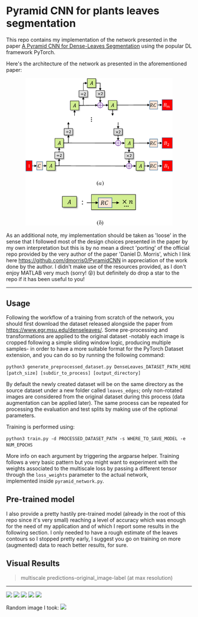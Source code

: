 # Pyramid CNN for plants leaves segmentation

This repo contains my implementation of the network presented in the paper [A Pyramid CNN for Dense-Leaves Segmentation](https://arxiv.org/abs/1804.01646) 
using the popular DL framework PyTorch.

Here's the architecture of the network as presented in the aforementioned paper:
<p align="center">
  <img src="assets/pyramid-cnn.png" width="400">
</p>


As an additional note, my implementation should be taken as 'loose' in the sense that I followed most of the design choices presented in the paper by my own
interpretation but this is by no mean a direct 'porting' of the official repo provided by the
very author of the paper 'Daniel D. Morris', which I link here https://github.com/dmorris0/PyramidCNN
in appreciation of the work done by the author. I didn't make use of the resources provided,
as I don't enjoy MATLAB very much (sorry! :stuck_out_tongue_closed_eyes:) 
but definitely do drop a star to the repo if it has been useful to you!
___
## Usage
Following the workflow of a training from scratch of the network, you should first download
the dataset released alongside the paper from https://www.egr.msu.edu/denseleaves/.
Some pre-processing and transformations are applied to the original dataset -notably each 
image is cropped following a simple sliding window logic, producing multiple samples- 
in order to have a more suitable format for the PyTorch Dataset extension, and you can do so by
running the following command:

```python3 generate_preprocessed_dataset.py DenseLeaves_DATASET_PATH_HERE [patch_size] [subdir_to_process] [output_directory]```

By default the newly created dataset will be on the same directory as the source dataset 
under a new folder called `leaves_edges`; only non-rotated images are considered from
the original dataset during this process (data augmentation can be applied later).
The same process can be repeated for processing the evaluation and test splits by making use
of the optional parameters. 

Training is performed using:

```python3 train.py -d PROCESSED_DATASET_PATH -s WHERE_TO_SAVE_MODEL -e NUM_EPOCHS```

More info on each argument by triggering the argparse helper. Training follows a very basic 
pattern but you might want to experiment with the weights associated to the multiscale loss
by passing a different tensor through the `loss_weights` parameter to the actual network,  
implemented inside `pyramid_network.py`.

## Pre-trained model
I also provide a pretty hastily pre-trained model (already in the root of this repo since it's very small)
reaching a level of accuracy which was enough for the need of my application 
and of which I report some results in the following section. 
I only needed to have a rough estimate of the leaves contours so I stopped pretty early, I 
suggest you go on training on more (augmented) data to reach better results, for sure.

## Visual Results
>multiscale predictions-original_image-label (at max resolution)
----
![](assets/test_1.png)
![](assets/test_2.png)
![](assets/test_3.png)
![](assets/test_4.png)
![](assets/test_5.png)

Random image I took:
![](assets/homemade.png)
